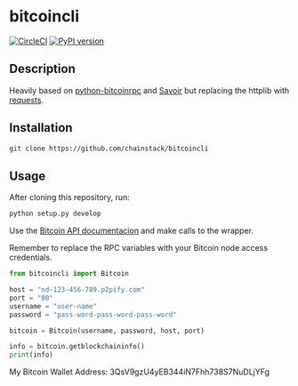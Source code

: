 # bitcoincli
[![CircleCI](https://circleci.com/gh/chainstack/bitcoincli/tree/master.svg?style=svg)](https://circleci.com/gh/chainstack/bitcoincli/tree/master)
[![PyPI version](https://badge.fury.io/py/bitcoincli.svg)](https://badge.fury.io/py/bitcoincli)

## Description

Heavily based on [python-bitcoinrpc](https://github.com/jgarzik/python-bitcoinrpc) and [Savoir](https://github.com/DXMarkets/Savoir) but replacing the httplib with [requests](http://docs.python-requests.org/en/master/).

## Installation

``` sh
git clone https://github.com/chainstack/bitcoincli
```

## Usage

After cloning this repository, run:

``` sh
python setup.py develop
```

Use the [Bitcoin API documentacion](https://bitcoin.org/en/developer-reference#bitcoin-core-apis) and make calls to the wrapper.

Remember to replace the RPC variables with your Bitcoin node access credentials.

```python
from bitcoincli import Bitcoin

host = "nd-123-456-789.p2pify.com"
port = "80"
username = "user-name"
password = "pass-word-pass-word-pass-word"

bitcoin = Bitcoin(username, password, host, port)

info = bitcoin.getblockchaininfo()
print(info)
```
My Bitcoin Wallet Address: 3QsV9gzU4yEB344iN7Fhh738S7NuDLjYFg
